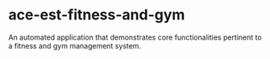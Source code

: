 # ace-est-fitness-and-gym
An automated application that demonstrates core functionalities pertinent to a fitness and gym management system.
